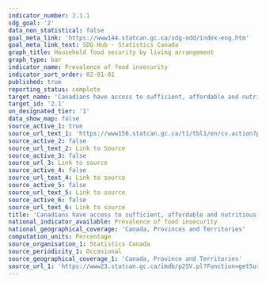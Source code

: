 ```yaml
---
indicator_number: 2.1.1
sdg_goal: '2'
data_non_statistical: false
goal_meta_link: 'https://www144.statcan.gc.ca/sdg-odd/index-eng.htm'
goal_meta_link_text: SDG Hub - Statistics Canada
graph_title: Household food security by living arrangement
graph_type: bar
indicator_name: Prevalence of food insecurity
indicator_sort_order: 02-01-01
published: true
reporting_status: complete
target_name: 'Canadians have access to sufficient, affordable and nutritious food'
target_id: '2.1'
un_designated_tier: '1'
data_show_map: false
source_active_1: true
source_url_text_1: 'https://www150.statcan.gc.ca/t1/tbl1/en/cv.action?pid=1310038501'
source_active_2: false
source_url_text_2: Link to Source
source_active_3: false
source_url_3: Link to source
source_active_4: false
source_url_text_4: Link to source
source_active_5: false
source_url_text_5: Link to source
source_active_6: false
source_url_text_6: Link to source
title: 'Canadians have access to sufficient, affordable and nutritious food'
national_indicator_available: Prevalence of food insecurity
national_geographical_coverage: 'Canada, Provinces and Territories'
computation_units: Percentage
source_organisation_1: Statistics Canada
source_periodicity_1: Occasional
source_geographical_coverage_1: 'Canada, Province and Territories'
source_url_1: 'https://www23.statcan.gc.ca/imdb/p2SV.pl?Function=getSurvey&SDDS=3226'
---
```

